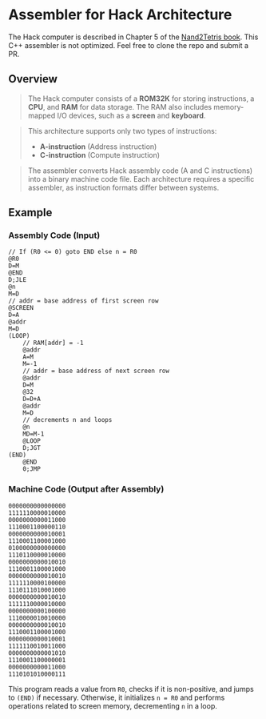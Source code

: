 # Assembler for Hack Architecture

The Hack computer is described in Chapter 5 of the [Nand2Tetris book](https://github.com/jherskow/nand2tetris/blob/master/nand2tetris%20BOOK.pdf). This C++ assembler is not optimized. Feel free to clone the repo and submit a PR.

## Overview

> The Hack computer consists of a **ROM32K** for storing instructions, a **CPU**, and **RAM** for data storage. The RAM also includes memory-mapped I/O devices, such as a **screen** and **keyboard**.

> This architecture supports only two types of instructions:
> - **A-instruction** (Address instruction)
> - **C-instruction** (Compute instruction)

> The assembler converts Hack assembly code (A and C instructions) into a binary machine code file. Each architecture requires a specific assembler, as instruction formats differ between systems.

## Example

### Assembly Code (Input)

```assembly
// If (R0 <= 0) goto END else n = R0
@R0
D=M
@END
D;JLE 
@n
M=D
// addr = base address of first screen row
@SCREEN
D=A
@addr
M=D
(LOOP)
    // RAM[addr] = -1
    @addr
    A=M
    M=-1
    // addr = base address of next screen row
    @addr
    D=M
    @32
    D=D+A
    @addr
    M=D
    // decrements n and loops
    @n
    MD=M-1
    @LOOP
    D;JGT
(END)
    @END
    0;JMP
```

### Machine Code (Output after Assembly)

```
0000000000000000
1111110000010000
0000000000011000
1110001100000110
0000000000010001
1110001100001000
0100000000000000
1110110000010000
0000000000010010
1110001100001000
0000000000010010
1111110000100000
1110111010001000
0000000000010010
1111110000010000
0000000000100000
1110000010010000
0000000000010010
1110001100001000
0000000000010001
1111110010011000
0000000000001010
1110001100000001
0000000000011000
1110101010000111
```

This program reads a value from `R0`, checks if it is non-positive, and jumps to `(END)` if necessary. Otherwise, it initializes `n = R0` and performs operations related to screen memory, decrementing `n` in a loop.
